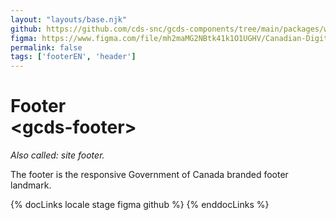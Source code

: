 ```yaml
---
layout: "layouts/base.njk"
github: https://github.com/cds-snc/gcds-components/tree/main/packages/web/src/components/gcds-footer
figma: https://www.figma.com/file/mh2maMG2NBtk41k1O1UGHV/Canadian-Digital-Service%E2%80%A8---GC-Design-System?node-id=3471%3A9834&t=ciEmm7GYyGAY73zZ-0
permalink: false
tags: ['footerEN', 'header']
---
```


# Footer <br>&lt;gcds-footer&gt;

_Also called: site footer._

The footer is the responsive Government of Canada branded footer landmark.

{% docLinks locale stage figma github %}
{% enddocLinks %}

<img class="b-sm b-gray px-250 py-400 my-500" src="/images/en/components/preview-footer.svg" alt=""/>
